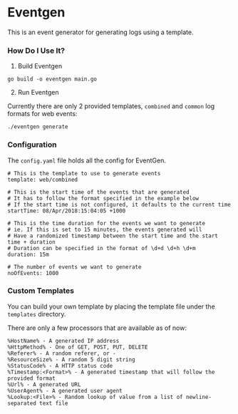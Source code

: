 # Eventgen

This is an event generator for generating logs using a template.

### How Do I Use It?

1. Build Eventgen

```
go build -o eventgen main.go
```

2. Run Eventgen

Currently there are only 2 provided templates, `combined` and `common` log formats for web events:

```
./eventgen generate
```

### Configuration

The `config.yaml` file holds all the config for EventGen.

```
# This is the template to use to generate events
template: web/combined

# This is the start time of the events that are generated
# It has to follow the format specified in the example below
# If the start time is not configured, it defaults to the current time
startTime: 08/Apr/2018:15:04:05 +1000

# This is the time duration for the events we want to generate
# ie. If this is set to 15 minutes, the events generated will
# Have a randomized timestamp between the start time and the start time + duration
# Duration can be specified in the format of \d+d \d+h \d+m
duration: 15m

# The number of events we want to generate
noOfEvents: 1000
```

### Custom Templates

You can build your own template by placing the template file under the `templates` directory.

There are only a few processors that are available as of now:

```
%HostName% - A generated IP address
%HttpMethod% - One of GET, POST, PUT, DELETE
%Referer% - A random referer, or -
%ResourceSize% - A random 5 digit string
%StatusCode% - A HTTP status code
%Timestamp:<Format>% - A generated timestamp that will follow the provided format
%Url% - A generated URL
%UserAgent% - A generated user agent
%Lookup:<File>% - Random lookup of value from a list of newline-separated text file
```
